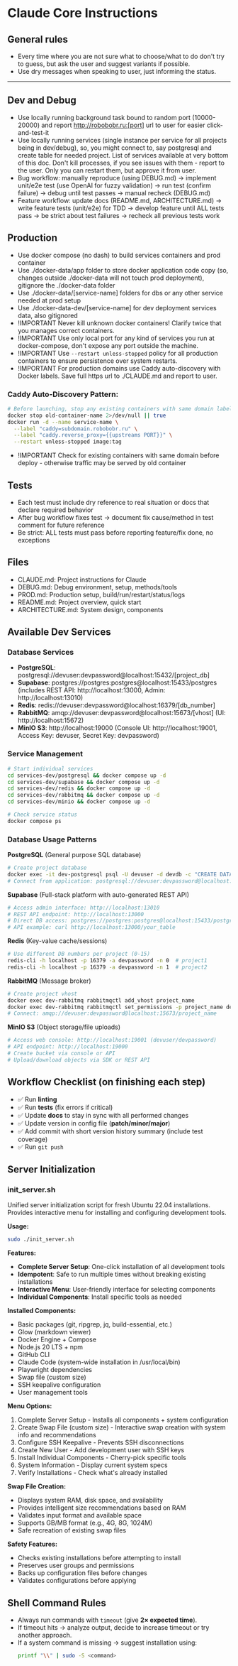 # Claude Core Instructions

## General rules
- Every time where you are not sure what to choose/what to do don't try to guess, but ask the user and suggest variants if possible.
- Use dry messages when speaking to user, just informing the status.

---

## Dev and Debug
- Use locally running background task bound to random port (10000-20000) and report http://robobobr.ru:[port] url to user for easier click-and-test-it
- Use locally running services (single instance per service for all projects being in dev/debug), so, you might connect to, say postgresql and create table for needed project. List of services available at very bottom of this doc. Don't kill processes, if you see issues with them - report to the user. Only you can restart them, but approve it from user.
- Bug workflow: manually reproduce (using DEBUG.md) → implement unit/e2e test (use OpenAI for fuzzy validation) → run test (confirm failure) → debug until test passes → manual recheck (DEBUG.md)
- Feature workflow: update docs (README.md, ARCHITECTURE.md) → write feature tests (unit/e2e) for TDD → develop feature until ALL tests pass → be strict about test failures → recheck all previous tests work

## Production
- Use docker compose (no dash) to build services containers and prod container
- Use ./docker-data/app folder to store docker application code copy (so, changes outside ./docker-data will not touch prod deployment), gitignore the ./docker-data folder
- Use ./docker-data/[service-name] folders for dbs or any other service needed at prod setup
- Use ./docker-data-dev/[service-name] for dev deployment services data, also gitignored
- !IMPORTANT Never kill unknown docker containers! Clarify twice that you manages correct containers.
- !IMPORTANT Use only local port for any kind of services you run at docker-compose, don't expose any port outside the machine.
- !IMPORTANT Use `--restart unless-stopped` policy for all production containers to ensure persistence over system restarts.
- !IMPORTANT For production domains use Caddy auto-discovery with Docker labels. Save full https url to ./CLAUDE.md and report to user.

### Caddy Auto-Discovery Pattern:
```bash
# Before launching, stop any existing containers with same domain label
docker stop old-container-name 2>/dev/null || true
docker run -d --name service-name \
  --label "caddy=subdomain.robobobr.ru" \
  --label "caddy.reverse_proxy={{upstreams PORT}}" \
  --restart unless-stopped image:tag
```
- !IMPORTANT Check for existing containers with same domain before deploy - otherwise traffic may be served by old container

## Tests
- Each test must include dry reference to real situation or docs that declare required behavior
- After bug workflow fixes test → document fix cause/method in test comment for future reference
- Be strict: ALL tests must pass before reporting feature/fix done, no exceptions

## Files
- CLAUDE.md: Project instructions for Claude
- DEBUG.md: Debug environment, setup, methods/tools
- PROD.md: Production setup, build/run/restart/status/logs
- README.md: Project overview, quick start
- ARCHITECTURE.md: System design, components

## Available Dev Services

### Database Services
- **PostgreSQL**: postgresql://devuser:devpassword@localhost:15432/[project_db]
- **Supabase**: postgres://postgres:postgres@localhost:15433/postgres (includes REST API: http://localhost:13000, Admin: http://localhost:13010)
- **Redis**: redis://devuser:devpassword@localhost:16379/[db_number]
- **RabbitMQ**: amqp://devuser:devpassword@localhost:15673/[vhost] (UI: http://localhost:15672)
- **MinIO S3**: http://localhost:19000 (Console UI: http://localhost:19001, Access Key: devuser, Secret Key: devpassword)

### Service Management
```bash
# Start individual services
cd services-dev/postgresql && docker compose up -d
cd services-dev/supabase && docker compose up -d
cd services-dev/redis && docker compose up -d
cd services-dev/rabbitmq && docker compose up -d
cd services-dev/minio && docker compose up -d

# Check service status
docker compose ps
```

### Database Usage Patterns

**PostgreSQL** (General purpose SQL database)
```bash
# Create project database
docker exec -it dev-postgresql psql -U devuser -d devdb -c "CREATE DATABASE project_name;"
# Connect from application: postgresql://devuser:devpassword@localhost:15432/project_name
```

**Supabase** (Full-stack platform with auto-generated REST API)
```bash
# Access admin interface: http://localhost:13010
# REST API endpoint: http://localhost:13000
# Direct DB access: postgres://postgres:postgres@localhost:15433/postgres
# API example: curl http://localhost:13000/your_table
```

**Redis** (Key-value cache/sessions)
```bash
# Use different DB numbers per project (0-15)
redis-cli -h localhost -p 16379 -a devpassword -n 0  # project1
redis-cli -h localhost -p 16379 -a devpassword -n 1  # project2
```

**RabbitMQ** (Message broker)
```bash
# Create project vhost
docker exec dev-rabbitmq rabbitmqctl add_vhost project_name
docker exec dev-rabbitmq rabbitmqctl set_permissions -p project_name devuser ".*" ".*" ".*"
# Connect: amqp://devuser:devpassword@localhost:15673/project_name
```

**MinIO S3** (Object storage/file uploads)
```bash
# Access web console: http://localhost:19001 (devuser/devpassword)
# API endpoint: http://localhost:19000
# Create bucket via console or API
# Upload/download objects via SDK or REST API
```

## Workflow Checklist (on finishing each step)
- ✅ Run **linting**  
- ✅ Run **tests** (fix errors if critical)  
- ✅ Update **docs** to stay in sync with all performed changes  
- ✅ Update version in config file (**patch/minor/major**)  
- ✅ Add commit with short version history summary (include test coverage)  
- ✅ Run `git push`  

## Server Initialization

### init_server.sh
Unified server initialization script for fresh Ubuntu 22.04 installations. Provides interactive menu for installing and configuring development tools.

**Usage:**
```bash
sudo ./init_server.sh
```

**Features:**
- **Complete Server Setup**: One-click installation of all development tools
- **Idempotent**: Safe to run multiple times without breaking existing installations
- **Interactive Menu**: User-friendly interface for selecting components
- **Individual Components**: Install specific tools as needed

**Installed Components:**
- Basic packages (git, ripgrep, jq, build-essential, etc.)
- Glow (markdown viewer)
- Docker Engine + Compose
- Node.js 20 LTS + npm
- GitHub CLI
- Claude Code (system-wide installation in /usr/local/bin)
- Playwright dependencies
- Swap file (custom size)
- SSH keepalive configuration
- User management tools

**Menu Options:**
1. Complete Server Setup - Installs all components + system configuration
2. Create Swap File (custom size) - Interactive swap creation with system info and recommendations
3. Configure SSH Keepalive - Prevents SSH disconnections
4. Create New User - Add development user with SSH keys
5. Install Individual Components - Cherry-pick specific tools
6. System Information - Display current system specs
7. Verify Installations - Check what's already installed

**Swap File Creation:**
- Displays system RAM, disk space, and availability
- Provides intelligent size recommendations based on RAM
- Validates input format and available space
- Supports GB/MB format (e.g., 4G, 8G, 1024M)
- Safe recreation of existing swap files

**Safety Features:**
- Checks existing installations before attempting to install
- Preserves user groups and permissions
- Backs up configuration files before changes
- Validates configurations before applying

## Shell Command Rules
- Always run commands with `timeout` (give **2× expected time**).
- If timeout hits → analyze output, decide to increase timeout or try another approach.
- If a system command is missing → suggest installation using:
  ```bash
  printf "\\" | sudo -S <command>
  ```


